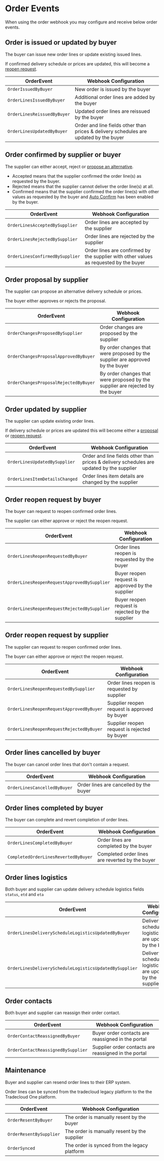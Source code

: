# Order Events

When using the order webhook you may configure and receive below order events.

## Order is issued or updated by buyer

The buyer can issue new order lines or update existing issued lines.

If confirmed delivery schedule or prices are updated, this will become a [reopen request](#order-reopen-request-by-buyer).

| OrderEvent                  | Webhook Configuration |
| --------------------------- |-----------------------|
| `OrderIssuedByBuyer`        | New order is issued by the buyer |
| `OrderLinesIssuedByBuyer`   | Additional order lines are added by the buyer |
| `OrderLinesReissuedByBuyer` | Updated order lines are reissued by the buyer |
| `OrderLinesUpdatedByBuyer`  | Order and line fields other than prices & delivery schedules are updated by the buyer |

## Order confirmed by supplier or buyer

The supplier can either accept, reject or [propose an alternative](#order-proposal-by-supplier).

* Accepted means that the supplier confirmed the order line(s) as requested by the buyer.
* Rejected means that the supplier cannot deliver the order line(s) at all.
* Confirmed means that the supplier confirmed the order line(s) with other values as requested by the buyer and [Auto Confirm](https://docs.tradecloud1.com/api/processes/order/buyer/issue/indicators#auto-confirm) has been enabled by the buyer.

| OrderEvent                      | Webhook Configuration                     |
| ------------------------------- | ----------------------------------------- |
| `OrderLinesAcceptedBySupplier`  | Order lines are accepted by the supplier  |
| `OrderLinesRejectedBySupplier`  | Order lines are rejected by the supplier  |
| `OrderLinesConfirmedBySupplier` | Order lines are confirmed by the supplier with other values as requested by the buyer |

## Order proposal by supplier

The supplier can propose an alternative delivery schedule or prices.

The buyer either approves or rejects the proposal.

| OrderEvent                            | Webhook Configuration                                        |
| --------------------------------------| ------------------------------------------------------------ |
| `OrderChangesProposedBySupplier`      | Order changes are proposed by the supplier                   |
| `OrderChangesProposalApprovedByBuyer` | By order changes that were proposed by the supplier are approved by the buyer |
| `OrderChangesProposalRejectedByBuyer` | By order changes that were proposed by the supplier are rejected by the buyer |

## Order updated by supplier

The supplier can update existing order lines.

If delivery schedule or prices are updated this will become either a [proposal](#order-proposal-by-supplier) or [reopen request](#order-reopen-request-by-supplier).

| OrderEvent                     | Webhook Configuration                        |
| ------------------------------ | -------------------------------------------- |
| `OrderLinesUpdatedBySupplier`  | Order and line fields other than prices & delivery schedules are updated by the supplier |
| `OrderLinesItemDetailsChanged` | Order lines item details are changed by the supplier | 

## Order reopen request by buyer

The buyer can request to reopen confirmed order lines.

The supplier can either approve or reject the reopen request.

| OrderEvent                                  | Webhook Configuration                        |
| ------------------------------------------- | -------------------------------------------- |
| `OrderLinesReopenRequestedByBuyer`          | Order lines reopen is requested by the buyer     |
| `OrderLinesReopenRequestApprovedBySupplier` | Buyer reopen request is approved by the supplier |
| `OrderLinesReopenRequestRejectedBySupplier` | Buyer reopen request is rejected by the supplier |

## Order reopen request by supplier

The supplier can request to reopen confirmed order lines.

The buyer can either approve or reject the reopen request.

| OrderEvent                               | Webhook Configuration                        |
| ---------------------------------------- | -------------------------------------------- |
| `OrderLinesReopenRequestedBySupplier`    | Order lines reopen is requested by supplier  |
| `OrderLinesReopenRequestApprovedByBuyer` | Supplier reopen request is approved by buyer |
| `OrderLinesReopenRequestRejectedByBuyer` | Supplier reopen request is rejected by buyer |

## Order lines cancelled by buyer

The buyer can cancel order lines that don't contain a request.

| OrderEvent                   | Webhook Configuration                  |
| ---------------------------- | -------------------------------------- |
| `OrderLinesCancelledByBuyer` | Order lines are cancelled by the buyer |

## Order lines completed by buyer

The buyer can complete and revert completion of order lines.

| OrderEvent                           | Webhook Configuration                           |
| ------------------------------------ | ----------------------------------------------- |
| `OrderLinesCompletedByBuyer`         | Order lines are completed by the buyer          |
| `CompletedOrderLinesRevertedByBuyer` | Completed order lines are reverted by the buyer |

## Order lines logistics

Both buyer and supplier can update delivery schedule logistics fields `status`, `etd` and `eta`

| OrderEvent                                             | Webhook Configuration |
| ------------------------------------------------------ | --------------------- |
| `OrderLinesDeliveryScheduleLogisticsUpdatedByBuyer`    | Delivery schedule logistics fields are updated by the buyer    |
| `OrderLinesDeliveryScheduleLogisticsUpdatedBySupplier` | Delivery schedule logistics fields are updated by the supplier |

## Order contacts

Both buyer and supplier can reassign their order contact.

| OrderEvent                         | Webhook Configuration                                |
| ---------------------------------- | ---------------------------------------------------- |
| `OrderContactReassignedByBuyer`    | Buyer order contacts are reassigned in the portal    |
| `OrderContactReassignedBySupplier` | Supplier order contacts are reassigned in the portal |

## Maintenance

Buyer and supplier can resend order lines to their ERP system.

Order lines can be synced from the tradecloud legacy platform to the the Tradecloud One platform.

| OrderEvent              | Webhook Configuration                        |
| ----------------------- | -------------------------------------------- |
| `OrderResentByBuyer`    | The order is manually resent by the buyer    |
| `OrderResentBySupplier` | The order is manually resent by the supplier |
| `OrderSynced`           | The order is synced from the legacy platform |
